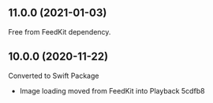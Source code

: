 ## 11.0.0 (2021-01-03)

Free from FeedKit dependency.

## 10.0.0 (2020-11-22)

Converted to Swift Package

- Image loading moved from FeedKit into Playback 5cdfb8
